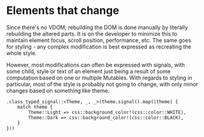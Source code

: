 # Elements that change

Since there's no VDOM, rebuilding the DOM is done manually by literally rebuilding the altered parts. It is on the developer to minimize this to maintain element focus, scroll position, performance, etc. The same goes for styling - any complex modification is best expressed as recreating the whole style.   

However, most modifications can often be expressed with signals, with some child, style or text of an element just being a result of some computation based on one or multiple Mutables. With regards to styling in particular, most of the style is probably not going to change, with only minor changes based on something like theme.

```rust,noplaypen
.class_typed_signal::<Theme, _, _>(theme.signal().map(|theme| {
	match theme {
		Theme::Light => css::background_color!(css::color::WHITE),
		Theme::Dark => css::background_color!(css::color::BLACK),
	}
}))
```
